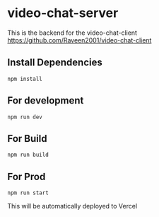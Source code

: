 # video-chat-server

This is the backend for the video-chat-client https://github.com/Raveen2001/video-chat-client

## Install Dependencies

`npm install`

## For development

`npm run dev`

## For Build

`npm run build`

## For Prod

`npm run start`

This will be automatically deployed to Vercel
